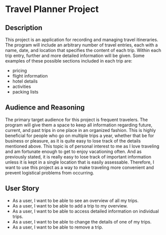 # Travel Planner Project

## Description

This project is an application for recording and managing travel itineraries. 
The program will include an arbitrary number of travel entries, each with a name, date, and 
location that specifies the content of each trip. Within each trip entry, further and more 
detailed information will be given. Some examples of these possible sections included in each
trip are:
- pricing
- flight information
- hotel details
- activities
- packing lists

## Audience and Reasoning

The primary target audience for this project is frequent travelers. 
The program will give them a space to keep all information regarding future, current, and 
past trips in one place in an organized fashion. This is highly beneficial for people who go 
on multiple trips a year, whether that be for business or pleasure, as it is quite easy to
lose track of the details mentioned above. This topic is of personal interest to me as I love 
traveling and am fortunate enough to get to enjoy vacationing often. And as previously stated,
it is really easy to lose track of important information unless it is kept in a single location
that is easily assessable. Therefore, I want to use this project as a way to make traveling 
more convenient and prevent logistical problems from occurring.

## User Story
- As a user, I want to be able to see an overview of all my trips.
- As a user, I want to be able to add a trip to my overview.
- As a user, I want to be able to access detailed information on individual trips.
- As a user, I want to be able to change the details of one of my trips.
- As a user, I want to be able to remove a trip.
